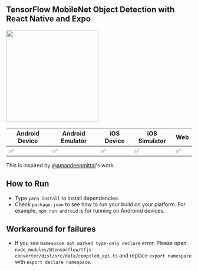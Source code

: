 ## TensorFlow MobileNet Object Detection with React Native and Expo

<img src="https://user-images.githubusercontent.com/1263177/82988748-7e481300-9fae-11ea-8454-66a23892fce5.gif" width="250" />


| Android Device | Android Emulator | iOS Device  | iOS Simulator |  Web |
|----------------|------------------|-------------|---------------|------|
|       ✅	      |       ✅	        |     ✅	    |      ✅	     |  ✅  |



This is inspired by [@amandeepmittal](https://github.com/amandeepmittal/mobilenet-tfjs-expo)'s work.


## How to Run

- Type `yarn install` to install dependencies.
- Check `package.json` to see how to run your build on your platform. For example, `npm run android` is for running on Androind devices.

## Workaround for failures
- If you see `Namespace not marked type-only declare` error. Please open `node_modules/@tensorflow/tfjs-converter/dist/src/data/compiled_api.ts` and replace `export namespace` with `export declare namespace`.

